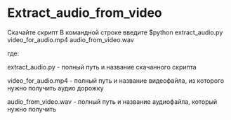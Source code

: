 # Extract_audio_from_video

Скачайте скрипт
В командной строке введите $python extract_audio.py video_for_audio.mp4 audio_from_video.wav


где:
 
extract_audio.py - полный путь и название скачанного скрипта

video_for_audio.mp4 - полный путь и название видеофайла, из которого нужно получить аудио дорожку

audio_from_video.wav - полный путь и название аудиофайла, который нужно получить
